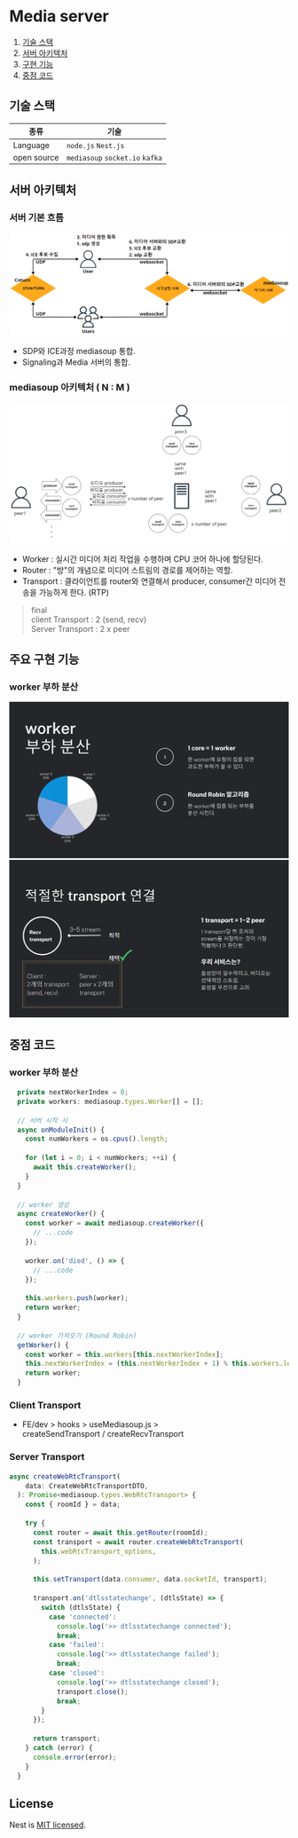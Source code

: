 # Media server

1. [기술 스택](#기술-스택)
2. [서버 아키텍처](#서버-아키텍처)
3. [구현 기능](#주요-구현-기능)
4. [중점 코드](#중점-코드)

## 기술 스택

| 종류        | 기술                            |
| ----------- | ------------------------------- |
| Language    | `node.js` `Nest.js`             |
| open source | `mediasoup` `socket.io` `kafka` |

## 서버 아키텍처

### 서버 기본 흐름

![서버흐름](서버흐름.png)

- SDP와 ICE과정 mediasoup 통합.
- Signaling과 Media 서버의 통합.

### mediasoup 아키텍처 ( N : M )

![mediasoup](mediasoup아키텍처.png)

- Worker : 실시간 미디어 처리 작업을 수행하며 CPU 코어 하나에 할당된다.
- Router : "방"의 개념으로 미디어 스트림의 경로를 제어하는 역할.
- Transport : 클라이언트를 router와 연결해서 producer, consumer간 미디어 전송을 가능하게 한다. (RTP)

> final  
> client Transport : 2 (send, recv)  
> Server Transport : 2 x peer

## 주요 구현 기능

### worker 부하 분산

![worker](worker부하분산.png)
![transport](transport설정.png)

## 중점 코드

### worker 부하 분산

```javascript
  private nextWorkerIndex = 0;
  private workers: mediasoup.types.Worker[] = [];

  // 서버 시작 시
  async onModuleInit() {
    const numWorkers = os.cpus().length;

    for (let i = 0; i < numWorkers; ++i) {
      await this.createWorker();
    }
  }

  // worker 생성
  async createWorker() {
    const worker = await mediasoup.createWorker({
      // ...code
    });

    worker.on('died', () => {
      // ...code
    });

    this.workers.push(worker);
    return worker;
  }

  // worker 가져오기 (Round Robin)
  getWorker() {
    const worker = this.workers[this.nextWorkerIndex];
    this.nextWorkerIndex = (this.nextWorkerIndex + 1) % this.workers.length;
    return worker;
  }

```

### Client Transport

- FE/dev > hooks > useMediasoup.js >  
  createSendTransport / createRecvTransport

### Server Transport

```javascript
async createWebRtcTransport(
    data: CreateWebRtcTransportDTO,
  ): Promise<mediasoup.types.WebRtcTransport> {
    const { roomId } = data;

    try {
      const router = await this.getRouter(roomId);
      const transport = await router.createWebRtcTransport(
        this.webRtcTransport_options,
      );

      this.setTransport(data.consumer, data.socketId, transport);

      transport.on('dtlsstatechange', (dtlsState) => {
        switch (dtlsState) {
          case 'connected':
            console.log('>> dtlsstatechange connected');
            break;
          case 'failed':
            console.log('>> dtlsstatechange failed');
            break;
          case 'closed':
            console.log('>> dtlsstatechange closed');
            transport.close();
            break;
        }
      });

      return transport;
    } catch (error) {
      console.error(error);
    }
  }
```

## License

Nest is [MIT licensed](LICENSE).
